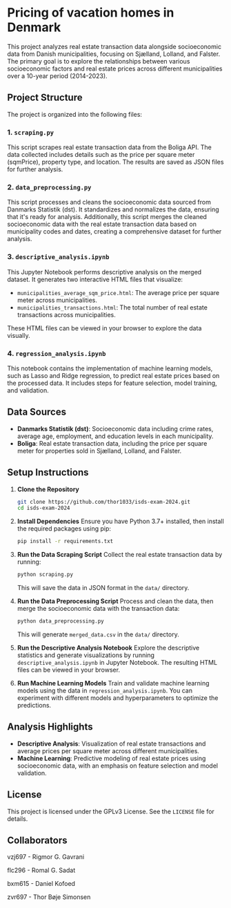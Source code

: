 # Pricing of vacation homes in Denmark

This project analyzes real estate transaction data alongside socioeconomic data from Danish municipalities, focusing on Sjælland, Lolland, and Falster. The primary goal is to explore the relationships between various socioeconomic factors and real estate prices across different municipalities over a 10-year period (2014-2023).

## Project Structure

The project is organized into the following files:

### 1. `scraping.py`
This script scrapes real estate transaction data from the Boliga API. The data collected includes details such as the price per square meter (sqmPrice), property type, and location. The results are saved as JSON files for further analysis.

### 2. `data_preprocessing.py`
This script processes and cleans the socioeconomic data sourced from Danmarks Statistik (dst). It standardizes and normalizes the data, ensuring that it's ready for analysis. Additionally, this script merges the cleaned socioeconomic data with the real estate transaction data based on municipality codes and dates, creating a comprehensive dataset for further analysis.

### 3. `descriptive_analysis.ipynb`
This Jupyter Notebook performs descriptive analysis on the merged dataset. It generates two interactive HTML files that visualize:
- `municipalities_average_sqm_price.html`: The average price per square meter across municipalities.
- `municipalities_transactions.html`: The total number of real estate transactions across municipalities.

These HTML files can be viewed in your browser to explore the data visually.

### 4. `regression_analysis.ipynb`
This notebook contains the implementation of machine learning models, such as Lasso and Ridge regression, to predict real estate prices based on the processed data. It includes steps for feature selection, model training, and validation.

## Data Sources

- **Danmarks Statistik (dst)**: Socioeconomic data including crime rates, average age, employment, and education levels in each municipality.
- **Boliga**: Real estate transaction data, including the price per square meter for properties sold in Sjælland, Lolland, and Falster.

## Setup Instructions

1. **Clone the Repository**
   ```bash
   git clone https://github.com/thor1033/isds-exam-2024.git
   cd isds-exam-2024
   ```

2. **Install Dependencies**
   Ensure you have Python 3.7+ installed, then install the required packages using pip:
   ```bash
   pip install -r requirements.txt
   ```

3. **Run the Data Scraping Script**
   Collect the real estate transaction data by running:
   ```bash
   python scraping.py
   ```
   This will save the data in JSON format in the `data/` directory.

4. **Run the Data Preprocessing Script**
   Process and clean the data, then merge the socioeconomic data with the transaction data:
   ```bash
   python data_preprocessing.py
   ```
   This will generate `merged_data.csv` in the `data/` directory.

5. **Run the Descriptive Analysis Notebook**
   Explore the descriptive statistics and generate visualizations by running `descriptive_analysis.ipynb` in Jupyter Notebook. The resulting HTML files can be viewed in your browser.

6. **Run Machine Learning Models**
   Train and validate machine learning models using the data in `regression_analysis.ipynb`. You can experiment with different models and hyperparameters to optimize the predictions.

## Analysis Highlights

- **Descriptive Analysis**: Visualization of real estate transactions and average prices per square meter across different municipalities.
- **Machine Learning**: Predictive modeling of real estate prices using socioeconomic data, with an emphasis on feature selection and model validation.

## License

This project is licensed under the GPLv3 License. See the `LICENSE` file for details.

## Collaborators

vzj697 - Rigmor G. Gavrani

flc296 - Romal G. Sadat

bxm615 - Daniel Kofoed

zvr697 - Thor Bøje Simonsen

